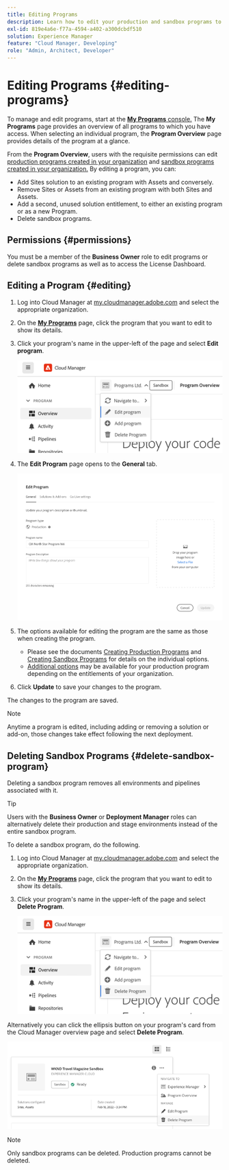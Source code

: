 ```yaml
---
title: Editing Programs
description: Learn how to edit your production and sandbox programs to adjust their options after you have created them.
exl-id: 819e4a6e-f77a-4594-a402-a300dcbdf510
solution: Experience Manager
feature: "Cloud Manager, Developing"
role: "Admin, Architect, Developer"
---
```


# Editing Programs {#editing-programs}

To manage and edit programs, start at the [**My Programs** console.](/help/implementing/cloud-manager/navigation.md) The **My Programs** page provides an overview of all programs to which you have access. When selecting an individual program, the **Program Overview** page provides details of the program at a glance. 

From the **Program Overview**, users with the requisite permissions can edit [production programs created in your organization](creating-production-programs.md) and [sandbox programs created in your organization.](creating-sandbox-programs.md) By editing a program, you can:

* Add Sites solution to an existing program with Assets and conversely.
* Remove Sites or Assets from an existing program with both Sites and Assets.
* Add a second, unused solution entitlement, to either an existing program or as a new Program.
* Delete sandbox programs.

## Permissions {#permissions}

You must be a member of the **Business Owner** role to edit programs or delete sandbox programs as well as to access the License Dashboard.

## Editing a Program {#editing}

1. Log into Cloud Manager at [my.cloudmanager.adobe.com](https://my.cloudmanager.adobe.com/) and select the appropriate organization.

1. On the **[My Programs](#my-programs)** page, click the program that you want to edit to show its details.

1. Click your program's name in the upper-left of the page and select **Edit program**.

   ![Edit program option](assets/edit-program-overview.png)

1. The **Edit Program** page opens to the **General** tab.

   ![General tab](assets/edit-program-prod1.png)

1. The options available for editing the program are the same as those when creating the program.
   * Please see the documents [Creating Production Programs](/help/implementing/cloud-manager/getting-access-to-aem-in-cloud/creating-production-programs.md) and [Creating Sandbox Programs](/help/implementing/cloud-manager/getting-access-to-aem-in-cloud/creating-sandbox-programs.md) for details on the individual options. 
   * [Additional options](/help/implementing/cloud-manager/getting-access-to-aem-in-cloud/creating-production-programs.md#options) may be available for your production program depending on the entitlements of your organization.

1. Click **Update** to save your changes to the program.

The changes to the program are saved.

>[!NOTE]
>
>Anytime a program is edited, including adding or removing a solution or add-on, those changes take effect following the next deployment.

## Deleting Sandbox Programs {#delete-sandbox-program}

Deleting a sandbox program removes all environments and pipelines associated with it.

>[!TIP]
>
>Users with the **Business Owner** or **Deployment Manager** roles can alternatively delete their production and stage environments instead of the entire sandbox program. 

To delete a sandbox program, do the following.

1. Log into Cloud Manager at [my.cloudmanager.adobe.com](https://my.cloudmanager.adobe.com/) and select the appropriate organization.

1. On the **[My Programs](#my-programs)** page, click the program that you want to edit to show its details.

1. Click your program's name in the upper-left of the page and select **Delete Program**.

   ![Delete program option](assets/delete-sandbox1.png)

Alternatively you can click the ellipsis button on your program's card from the Cloud Manager overview page and select **Delete Program**.

![Delete sandbox from program card](assets/delete-sandbox2.png)

>[!NOTE]
>
>Only sandbox programs can be deleted. Production programs cannot be deleted.
